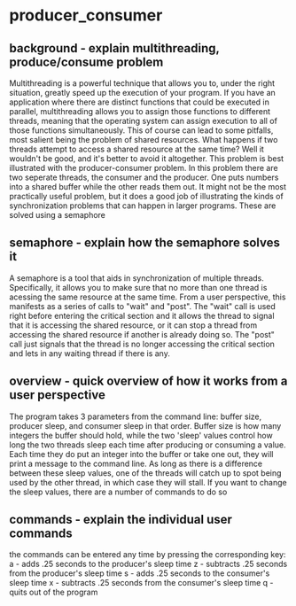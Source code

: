 # producer_consumer

## background - explain multithreading, produce/consume problem
Multithreading is a powerful technique that allows you to, under the right situation, greatly speed up the execution of your program. If you have an application where there are distinct functions that could be executed in parallel, multithreading allows you to assign those functions to different threads, meaning that the operating system can assign execution to all of those functions simultaneously. This of course can lead to some pitfalls, most salient being the problem of shared resources. What happens if two threads attempt to access a shared resource at the same time? Well it wouldn't be good, and it's better to avoid it altogether. This problem is best illustrated with the producer-consumer problem. In this problem there are two seperate threads, the consumer and the producer. One puts numbers into a shared buffer while the other reads them out. It might not be the most practically useful problem, but it does a good job of illustrating the kinds of synchronization problems that can happen in larger programs. These are solved using a semaphore

## semaphore - explain how the semaphore solves it
A semaphore is a tool that aids in synchronization of multiple threads. Specifically, it allows you to make sure that no more than one thread is acessing the same resource at the same time. From a user perspective, this manifests as a series of calls to "wait" and "post". The "wait" call is used right before entering the critical section and it allows the thread to signal that it is accessing the shared resource, or it can stop a thread from accessing the shared resource if another is already doing so. The "post" call just signals that the thread is no longer accessing the critical section and lets in any waiting thread if there is any. 

## overview - quick overview of how it works from a user perspective
The program takes 3 parameters from the command line: buffer size, producer sleep, and consumer sleep in that order. Buffer size is how many integers the buffer should hold, while the two 'sleep' values control how long the two threads sleep each time after producing or consuming a value. Each time they do put an integer into the buffer or take one out, they will print a message to the command line. As long as there is a difference between these sleep values, one of the threads will catch up to spot being used by the other thread, in which case they will stall. If you want to change the sleep values, there are a number of commands to do so

## commands - explain the individual user commands
the commands can be entered any time by pressing the corresponding key:
a - adds .25 seconds to the producer's sleep time
z - subtracts .25 seconds from the producer's sleep time
s - adds .25 seconds to the consumer's sleep time
x - subtracts .25 seconds from the consumer's sleep time
q - quits out of the program

